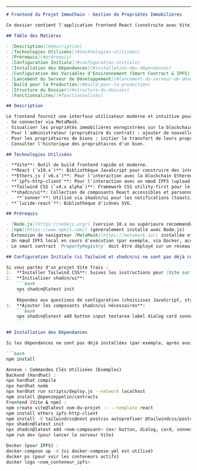 
---

```markdown
# Frontend du Projet ImmoChain - Gestion de Propriétés Immobilières

Ce dossier contient l'application frontend React (construite avec Vite) pour interagir avec la DApp de gestion de propriétés immobilières ImmoChain.

## Table des Matières

- [Description](#description)
- [Technologies Utilisées](#technologies-utilisées)
- [Prérequis](#prérequis)
- [Configuration Initiale](#configuration-initiale)
- [Installation des Dépendances](#installation-des-dépendances)
- [Configuration des Variables d'Environnement (Smart Contract & IPFS)](#configuration-des-variables-denvironnement-smart-contract--ipfs)
- [Lancement du Serveur de Développement](#lancement-du-serveur-de-développement)
- [Build pour la Production](#build-pour-la-production)
- [Structure du Dossier](#structure-du-dossier)
- [Fonctionnalités](#fonctionnalités)

## Description

Le frontend fournit une interface utilisateur moderne et intuitive pour :
- Se connecter via MetaMask.
- Visualiser les propriétés immobilières enregistrées sur la blockchain.
- Pour l'administrateur (propriétaire du contrat) : ajouter de nouvelles propriétés, y compris l'upload des documents associés sur IPFS.
- Pour les propriétaires de biens : initier le transfert de leurs propriétés.
- Consulter l'historique des propriétaires d'un bien.

## Technologies Utilisées

- **Vite**: Outil de build frontend rapide et moderne.
- **React (`v19.x`)**: Bibliothèque JavaScript pour construire des interfaces utilisateur.
- **Ethers.js (`v6.x`)**: Pour l'interaction avec la blockchain Ethereum et le smart contract.
- **`ipfs-http-client`**: Pour l'interaction avec un nœud IPFS (upload de fichiers).
- **Tailwind CSS (`v4.x alpha`)**: Framework CSS utility-first pour le design.
- **shadcn/ui**: Collection de composants React accessibles et personnalisables, basés sur Radix UI et Tailwind CSS.
  - **`sonner`**: Utilisé via shadcn/ui pour les notifications (toasts).
- **`lucide-react`**: Bibliothèque d'icônes SVG.

## Prérequis

- [Node.js](https://nodejs.org/) (version 18.x ou supérieure recommandée)
- [npm](https://www.npmjs.com/) (généralement installé avec Node.js)
- Extension de navigateur [MetaMask](https://metamask.io/) installée et configurée.
- Un nœud IPFS local en cours d'exécution (par exemple, via Docker, accessible sur `http://localhost:5001` pour l'API et `http://localhost:8080` pour la gateway).
- Le smart contract `PropertyRegistry` doit être déployé sur un réseau Ethereum accessible (par exemple, le nœud Hardhat local).

## Configuration Initiale (si Tailwind et shadcn/ui ne sont pas déjà configurés)

Si vous partez d'un projet Vite frais :
1.  **Installer Tailwind CSS**: Suivez les instructions pour [Vite sur le site de Tailwind CSS](https://tailwindcss.com/docs/installation/framework-guides/vite), y compris l'installation de `@tailwindcss/postcss` pour Tailwind v4.
2.  **Initialiser shadcn/ui**:
    ```bash
    npx shadcn@latest init
    ```
    Répondez aux questions de configuration (choisissez JavaScript, style, couleur de base, chemin vers `src/index.css`, variables CSS, alias `@/components` et `@/lib/utils`). Configurez l'alias `@/` dans `vite.config.js`.
3.  **Ajouter les composants shadcn/ui nécessaires**:
    ```bash
    npx shadcn@latest add button input textarea label dialog card sonner sheet # et autres...
    ```

## Installation des Dépendances

Si les dépendances ne sont pas déjà installées (par exemple, après avoir cloné le projet), naviguez à la racine de ce dossier `frontend/` et exécutez :

```bash
npm install

Annexe : Commandes Clés Utilisées (Exemples)
Backend (Hardhat) :
npx hardhat compile
npx hardhat node
npx hardhat run scripts/deploy.js --network localhost
npm install @openzeppelin/contracts
Frontend (Vite & npm) :
npm create vite@latest nom-du-projet -- --template react
npm install ethers ipfs-http-client
npm install -D tailwindcss@next postcss autoprefixer @tailwindcss/postcss (pour TWv4)
npx shadcn@latest init
npx shadcn@latest add <nom-composant> (ex: button, dialog, card, sonner)
npm run dev (pour lancer le serveur Vite)

Docker (pour IPFS) :
docker-compose up -d (si docker-compose.yml est utilisé)
docker ps (pour voir les conteneurs actifs)
docker logs <nom_conteneur_ipfs>
